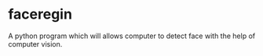 # faceregin
A python program which will allows computer to detect face with the help of computer vision.
